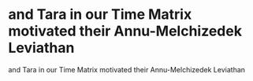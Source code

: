# and Tara in our Time Matrix motivated their Annu-Melchizedek Leviathan

and Tara in our Time Matrix motivated their Annu-Melchizedek Leviathan